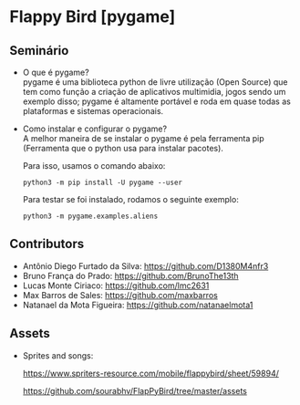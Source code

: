 # Flappy Bird [pygame]

## Seminário

- O que é pygame?  
pygame é uma biblioteca python de livre utilização (Open Source) que tem como função a criação de aplicativos multimidia, jogos sendo um exemplo disso; pygame é altamente portável e roda em quase todas as plataformas e sistemas operacionais.

- Como instalar e configurar o pygame?  
  A melhor maneira de se instalar o pygame é pela ferramenta pip (Ferramenta que o python usa para instalar pacotes). 

  Para isso, usamos o comando abaixo:
  ```
  python3 -m pip install -U pygame --user
  ```

  Para testar se foi instalado, rodamos o seguinte exemplo:  
  ```
  python3 -m pygame.examples.aliens
  ```


## Contributors

- Antônio Diego Furtado da Silva: https://github.com/D1380M4nfr3
- Bruno França do Prado: https://github.com/BrunoThe13th
- Lucas Monte Ciriaco: https://github.com/lmc2631
- Max Barros de Sales: https://github.com/maxbarros
- Natanael da Mota Figueira: https://github.com/natanaelmota1

## Assets

- Sprites and songs:

    https://www.spriters-resource.com/mobile/flappybird/sheet/59894/

    https://github.com/sourabhv/FlapPyBird/tree/master/assets
